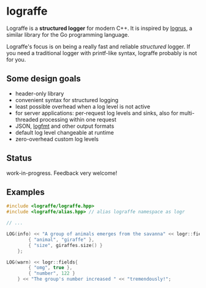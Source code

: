 # lograffe
Lograffe is a **structured logger** for modern C++. It is inspired by [logrus](https://github.com/sirupsen/logrus), a similar library for the Go programming language.

Lograffe's focus is on being a really fast and reliable _structured_ logger. If you need a traditional logger with printf-like syntax, lograffe probably is not for you.

## Some design goals

* header-only library
* convenient syntax for structured logging
* least possible overhead when a log level is not active
* for server applications: per-request log levels and sinks, also for multi-threaded processing within one request
* JSON, [logfmt](https://brandur.org/logfmt) and other output formats
* default log level changeable at runtime
* zero-overhead custom log levels

## Status

work-in-progress. Feedback very welcome!

## Examples

```c++
#include <lograffe/lograffe.hpp>
#include <lograffe/alias.hpp> // alias lograffe namespace as logr

// ...

LOG(info) << "A group of animals emerges from the savanna" << logr::fields{
        { "animal", "giraffe" },
        { "size", giraffes.size() }
    };

LOG(warn) << logr::fields{
        { "omg", true },
        { "number", 122 }
    } << "The group's number increased " << "tremendously!";
```

